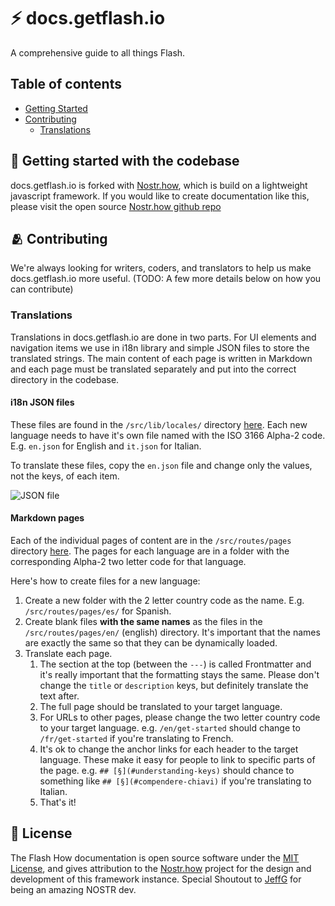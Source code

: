 # ⚡ docs.getflash.io

A comprehensive guide to all things Flash.

## Table of contents

-   [Getting Started](#🐣-getting-started-with-the-codebase)
-   [Contributing](#🫂-contributing)
    -   [Translations](#translations)

## 🐣 Getting started with the codebase

docs.getflash.io is forked with [Nostr.how](https://nostr.how/), which is build on a lightweight javascript framework. If you would like to create documentation like this, please visit the open source [Nostr.how github repo](https://github.com/erskingardner/nostr-how)

## 🫂 Contributing

We're always looking for writers, coders, and translators to help us make docs.getflash.io more useful. (TODO: A few more details below on how you can contribute)

### Translations

Translations in docs.getflash.io are done in two parts. For UI elements and navigation items we use in i18n library and simple JSON files to store the translated strings. The main content of each page is written in Markdown and each page must be translated separately and put into the correct directory in the codebase.

#### i18n JSON files

These files are found in the `/src/lib/locales/` directory [here](https://github.com/lnflash/flash-how/tree/main/src/lib/locales). Each new language needs to have it's own file named with the ISO 3166 Alpha-2 code. E.g. `en.json` for English and `it.json` for Italian.

To translate these files, copy the `en.json` file and change only the values, not the keys, of each item.

![JSON file](https://user-images.githubusercontent.com/202880/231967087-5f66846b-f76b-42d2-b0f5-37a2dd8778a2.png)

#### Markdown pages

Each of the individual pages of content are in the `/src/routes/pages` directory [here](https://github.com/lnflash/flash-how/tree/main/src/routes/pages). The pages for each language are in a folder with the corresponding Alpha-2 two letter code for that language.

Here's how to create files for a new language:

1. Create a new folder with the 2 letter country code as the name. E.g. `/src/routes/pages/es/` for Spanish.
1. Create blank files **with the same names** as the files in the `/src/routes/pages/en/` (english) directory. It's important that the names are exactly the same so that they can be dynamically loaded.
1. Translate each page.
    1. The section at the top (between the `---`) is called Frontmatter and it's really important that the formatting stays the same. Please don't change the `title` or `description` keys, but definitely translate the text after.
    1. The full page should be translated to your target language.
    1. For URLs to other pages, please change the two letter country code to your target language. e.g. `/en/get-started` should change to `/fr/get-started` if you're translating to French.
    1. It's ok to change the anchor links for each header to the target language. These make it easy for people to link to specific parts of the page. e.g. `## [§](#understanding-keys)` should chance to something like `## [§](#compendere-chiavi)` if you're translating to Italian.
    1. That's it!

## 📜 License

The Flash How documentation is open source software under the [MIT License](https://opensource.org/licenses/MIT), and gives attribution to the [Nostr.how](https://nostr.how/) project for the design and development of this framework instance. Special Shoutout to [JeffG](https://snort.social/p/npub1zuuajd7u3sx8xu92yav9jwxpr839cs0kc3q6t56vd5u9q033xmhsk6c2uc) for being an amazing NOSTR dev.
